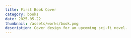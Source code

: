 ```yaml
---
title: First Book Cover
category: books
date: 2025-05-22
thumbnail: /assets/works/book.png
description: Cover design for an upcoming sci-fi novel.
---
```

